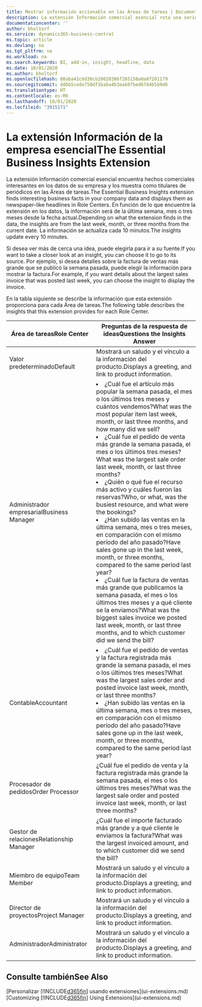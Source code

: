 ```yaml
---
title: Mostrar información accionable en las Áreas de tareas | Documentos de Microsoft
description: La extensión Información comercial esencial rota una serie de informaciones comerciales en las Áreas de tareas.
documentationcenter: ''
author: bholtorf
ms.service: dynamics365-business-central
ms.topic: article
ms.devlang: na
ms.tgt_pltfrm: na
ms.workload: na
ms.search.keywords: BI, add-in, insight, headline, data
ms.date: 10/01/2020
ms.author: bholtorf
ms.openlocfilehash: 88aba42c6d30cb28020386f265150a0a8f201179
ms.sourcegitcommit: ddbb5cede750df1baba4b3eab8fbed6744b5b9d6
ms.translationtype: HT
ms.contentlocale: es-MX
ms.lasthandoff: 10/01/2020
ms.locfileid: "3915171"
---
```

# <a name="the-essential-business-insights-extension"></a><span data-ttu-id="f15f0-103">La extensión Información de la empresa esencial</span><span class="sxs-lookup"><span data-stu-id="f15f0-103">The Essential Business Insights Extension</span></span>
<span data-ttu-id="f15f0-104">La extensión Información comercial esencial encuentra hechos comerciales interesantes en los datos de su empresa y los muestra como titulares de periódicos en las Áreas de tareas.</span><span class="sxs-lookup"><span data-stu-id="f15f0-104">The Essential Business Insights extension finds interesting business facts in your company data and displays them as newspaper-like headlines in Role Centers.</span></span> <span data-ttu-id="f15f0-105">En función de lo que encuentre la extensión en los datos, la información será de la última semana, mes o tres meses desde la fecha actual.</span><span class="sxs-lookup"><span data-stu-id="f15f0-105">Depending on what the extension finds in the data, the insights are from the last week, month, or three months from the current date.</span></span> <span data-ttu-id="f15f0-106">La información se actualiza cada 10 minutos.</span><span class="sxs-lookup"><span data-stu-id="f15f0-106">The insights update every 10 minutes.</span></span>  

<span data-ttu-id="f15f0-107">Si desea ver más de cerca una idea, puede elegirla para ir a su fuente.</span><span class="sxs-lookup"><span data-stu-id="f15f0-107">If you want to take a closer look at an insight, you can choose it to go to its source.</span></span> <span data-ttu-id="f15f0-108">Por ejemplo, si desea detalles sobre la factura de ventas más grande que se publicó la semana pasada, puede elegir la información para mostrar la factura.</span><span class="sxs-lookup"><span data-stu-id="f15f0-108">For example, if you want details about the largest sales invoice that was posted last week, you can choose the insight to display the invoice.</span></span>

<span data-ttu-id="f15f0-109">En la tabla siguiente se describe la información que esta extensión proporciona para cada Área de tareas.</span><span class="sxs-lookup"><span data-stu-id="f15f0-109">The following table describes the insights that this extension provides for each Role Center.</span></span>

|<span data-ttu-id="f15f0-110">Área de tareas</span><span class="sxs-lookup"><span data-stu-id="f15f0-110">Role Center</span></span>|<span data-ttu-id="f15f0-111">Preguntas de la respuesta de ideas</span><span class="sxs-lookup"><span data-stu-id="f15f0-111">Questions the Insights Answer</span></span>|
|----|-----|
|<span data-ttu-id="f15f0-112">Valor predeterminado</span><span class="sxs-lookup"><span data-stu-id="f15f0-112">Default</span></span>|<span data-ttu-id="f15f0-113">Mostrará un saludo y el vínculo a la información del producto.</span><span class="sxs-lookup"><span data-stu-id="f15f0-113">Displays a greeting, and link to product information.</span></span>|
|<span data-ttu-id="f15f0-114">Administrador empresarial</span><span class="sxs-lookup"><span data-stu-id="f15f0-114">Business Manager</span></span>|<li> <span data-ttu-id="f15f0-115">¿Cuál fue el artículo más popular la semana pasada, el mes o los últimos tres meses y cuántos vendemos?</span><span class="sxs-lookup"><span data-stu-id="f15f0-115">What was the most popular item last week, month, or last three months, and how many did we sell?</span></span><br><li> <span data-ttu-id="f15f0-116">¿Cuál fue el pedido de venta más grande la semana pasada, el mes o los últimos tres meses?</span><span class="sxs-lookup"><span data-stu-id="f15f0-116">What was the largest sale order last week, month, or last three months?</span></span><br><li> <span data-ttu-id="f15f0-117">¿Quién o qué fue el recurso más activo y cuáles fueron las reservas?</span><span class="sxs-lookup"><span data-stu-id="f15f0-117">Who, or what, was the busiest resource, and what were the bookings?</span></span><br><li> <span data-ttu-id="f15f0-118">¿Han subido las ventas en la última semana, mes o tres meses, en comparación con el mismo período del año pasado?</span><span class="sxs-lookup"><span data-stu-id="f15f0-118">Have sales gone up in the last week, month, or three months, compared to the same period last year?</span></span><br><li> <span data-ttu-id="f15f0-119">¿Cuál fue la factura de ventas más grande que publicamos la semana pasada, el mes o los últimos tres meses y a qué cliente se la enviamos?</span><span class="sxs-lookup"><span data-stu-id="f15f0-119">What was the biggest sales invoice we posted last week, month, or last three months, and to which customer did we send the bill?</span></span></li> |
|<span data-ttu-id="f15f0-120">Contable</span><span class="sxs-lookup"><span data-stu-id="f15f0-120">Accountant</span></span>|<li> <span data-ttu-id="f15f0-121">¿Cuál fue el pedido de ventas y la factura registrada más grande la semana pasada, el mes o los últimos tres meses?</span><span class="sxs-lookup"><span data-stu-id="f15f0-121">What was the largest sales order and posted invoice last week, month, or last three months?</span></span><br><li> <span data-ttu-id="f15f0-122">¿Han subido las ventas en la última semana, mes o tres meses, en comparación con el mismo período del año pasado?</span><span class="sxs-lookup"><span data-stu-id="f15f0-122">Have sales gone up in the last week, month, or three months, compared to the same period last year?</span></span> |
|<span data-ttu-id="f15f0-123">Procesador de pedidos</span><span class="sxs-lookup"><span data-stu-id="f15f0-123">Order Processor</span></span>| <span data-ttu-id="f15f0-124">¿Cuál fue el pedido de venta y la factura registrada más grande la semana pasada, el mes o los últimos tres meses?</span><span class="sxs-lookup"><span data-stu-id="f15f0-124">What was the largest sale order and posted invoice last week, month, or last three months?</span></span>|
|<span data-ttu-id="f15f0-125">Gestor de relaciones</span><span class="sxs-lookup"><span data-stu-id="f15f0-125">Relationship Manager</span></span>| <span data-ttu-id="f15f0-126">¿Cuál fue el importe facturado más grande y a qué cliente le enviamos la factura?</span><span class="sxs-lookup"><span data-stu-id="f15f0-126">What was the largest invoiced amount, and to which customer did we send the bill?</span></span>|
|<span data-ttu-id="f15f0-127">Miembro de equipo</span><span class="sxs-lookup"><span data-stu-id="f15f0-127">Team Member</span></span>| <span data-ttu-id="f15f0-128">Mostrará un saludo y el vínculo a la información del producto.</span><span class="sxs-lookup"><span data-stu-id="f15f0-128">Displays a greeting, and link to product information.</span></span>|
|<span data-ttu-id="f15f0-129">Director de proyectos</span><span class="sxs-lookup"><span data-stu-id="f15f0-129">Project Manager</span></span>| <span data-ttu-id="f15f0-130">Mostrará un saludo y el vínculo a la información del producto.</span><span class="sxs-lookup"><span data-stu-id="f15f0-130">Displays a greeting, and link to product information.</span></span>|
|<span data-ttu-id="f15f0-131">Administrador</span><span class="sxs-lookup"><span data-stu-id="f15f0-131">Administrator</span></span>| <span data-ttu-id="f15f0-132">Mostrará un saludo y el vínculo a la información del producto.</span><span class="sxs-lookup"><span data-stu-id="f15f0-132">Displays a greeting, and link to product information.</span></span>|

## <a name="see-also"></a><span data-ttu-id="f15f0-133">Consulte también</span><span class="sxs-lookup"><span data-stu-id="f15f0-133">See Also</span></span>
<span data-ttu-id="f15f0-134">[Personalizar [!INCLUDE[d365fin](includes/d365fin_md.md)] usando extensiones](ui-extensions.md)</span><span class="sxs-lookup"><span data-stu-id="f15f0-134">[Customizing [!INCLUDE[d365fin](includes/d365fin_md.md)] Using Extensions](ui-extensions.md)</span></span>
